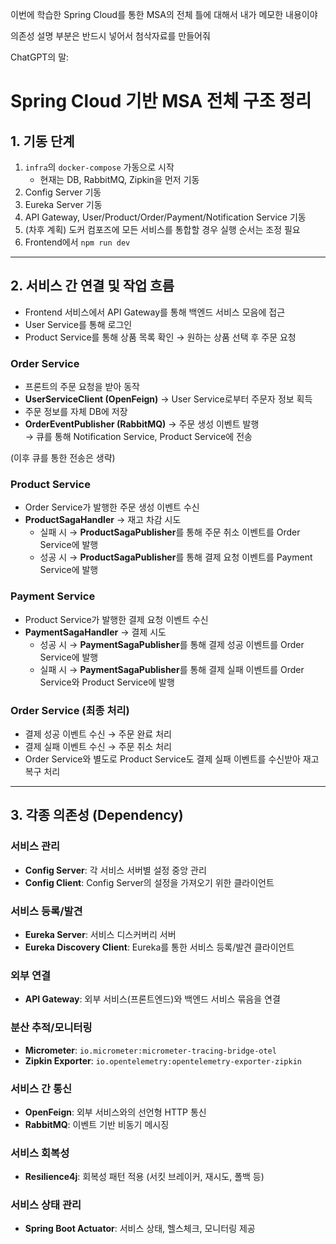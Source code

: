 이번에 학습한 Spring Cloud를 통한 MSA의 전체 틀에 대해서 내가 메모한 내용이야

의존성 설명 부분은 반드시 넣어서 첨삭자료를 만들어줘

ChatGPT의 말:

# Spring Cloud 기반 MSA 전체 구조 정리

## 1. 기동 단계

1. `infra`의 `docker-compose` 가동으로 시작
    - 현재는 DB, RabbitMQ, Zipkin을 먼저 기동
2. Config Server 기동
3. Eureka Server 기동
4. API Gateway, User/Product/Order/Payment/Notification Service 기동
5. (차후 계획) 도커 컴포즈에 모든 서비스를 통합할 경우 실행 순서는 조정 필요
6. Frontend에서 `npm run dev`

---

## 2. 서비스 간 연결 및 작업 흐름

- Frontend 서비스에서 API Gateway를 통해 백엔드 서비스 모음에 접근
- User Service를 통해 로그인
- Product Service를 통해 상품 목록 확인 → 원하는 상품 선택 후 주문 요청

### Order Service
- 프론트의 주문 요청을 받아 동작
- **UserServiceClient (OpenFeign)** → User Service로부터 주문자 정보 획득
- 주문 정보를 자체 DB에 저장
- **OrderEventPublisher (RabbitMQ)** → 주문 생성 이벤트 발행  
  → 큐를 통해 Notification Service, Product Service에 전송

(이후 큐를 통한 전송은 생략)

### Product Service
- Order Service가 발행한 주문 생성 이벤트 수신
- **ProductSagaHandler** → 재고 차감 시도
    - 실패 시 → **ProductSagaPublisher**를 통해 주문 취소 이벤트를 Order Service에 발행
    - 성공 시 → **ProductSagaPublisher**를 통해 결제 요청 이벤트를 Payment Service에 발행

### Payment Service
- Product Service가 발행한 결제 요청 이벤트 수신
- **PaymentSagaHandler** → 결제 시도
    - 성공 시 → **PaymentSagaPublisher**를 통해 결제 성공 이벤트를 Order Service에 발행
    - 실패 시 → **PaymentSagaPublisher**를 통해 결제 실패 이벤트를 Order Service와 Product Service에 발행

### Order Service (최종 처리)
- 결제 성공 이벤트 수신 → 주문 완료 처리
- 결제 실패 이벤트 수신 → 주문 취소 처리
- Order Service와 별도로 Product Service도 결제 실패 이벤트를 수신받아 재고 복구 처리

---

## 3. 각종 의존성 (Dependency)

### 서비스 관리
- **Config Server**: 각 서비스 서버별 설정 중앙 관리
- **Config Client**: Config Server의 설정을 가져오기 위한 클라이언트

### 서비스 등록/발견
- **Eureka Server**: 서비스 디스커버리 서버
- **Eureka Discovery Client**: Eureka를 통한 서비스 등록/발견 클라이언트

### 외부 연결
- **API Gateway**: 외부 서비스(프론트엔드)와 백엔드 서비스 묶음을 연결

### 분산 추적/모니터링
- **Micrometer**: `io.micrometer:micrometer-tracing-bridge-otel`
- **Zipkin Exporter**: `io.opentelemetry:opentelemetry-exporter-zipkin`

### 서비스 간 통신
- **OpenFeign**: 외부 서비스와의 선언형 HTTP 통신
- **RabbitMQ**: 이벤트 기반 비동기 메시징

### 서비스 회복성
- **Resilience4j**: 회복성 패턴 적용 (서킷 브레이커, 재시도, 폴백 등)

### 서비스 상태 관리
- **Spring Boot Actuator**: 서비스 상태, 헬스체크, 모니터링 제공

